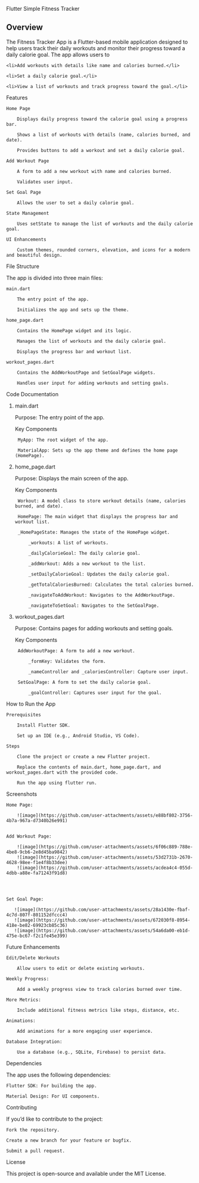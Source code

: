 Flutter Simple Fitness Tracker

<h2>Overview</h2>

The Fitness Tracker App is a Flutter-based mobile application designed to help users track their daily workouts and monitor their progress toward a daily calorie goal. The app allows users to

    <li>Add workouts with details like name and calories burned.</li>

    <li>Set a daily calorie goal.</li>

    <li>View a list of workouts and track progress toward the goal.</li>

Features

    Home Page

        Displays daily progress toward the calorie goal using a progress bar.

        Shows a list of workouts with details (name, calories burned, and date).

        Provides buttons to add a workout and set a daily calorie goal.

    Add Workout Page

        A form to add a new workout with name and calories burned.

        Validates user input.

    Set Goal Page

        Allows the user to set a daily calorie goal.

    State Management

        Uses setState to manage the list of workouts and the daily calorie goal.

    UI Enhancements

        Custom themes, rounded corners, elevation, and icons for a modern and beautiful design.

File Structure

The app is divided into three main files:

    main.dart

        The entry point of the app.

        Initializes the app and sets up the theme.

    home_page.dart

        Contains the HomePage widget and its logic.

        Manages the list of workouts and the daily calorie goal.

        Displays the progress bar and workout list.

    workout_pages.dart

        Contains the AddWorkoutPage and SetGoalPage widgets.

        Handles user input for adding workouts and setting goals.

Code Documentation
1. main.dart

    Purpose: The entry point of the app.

    Key Components

        MyApp: The root widget of the app.

        MaterialApp: Sets up the app theme and defines the home page (HomePage).

2. home_page.dart

    Purpose: Displays the main screen of the app.

    Key Components

        Workout: A model class to store workout details (name, calories burned, and date).

        HomePage: The main widget that displays the progress bar and workout list.

        _HomePageState: Manages the state of the HomePage widget.

            _workouts: A list of workouts.

            _dailyCalorieGoal: The daily calorie goal.

            _addWorkout: Adds a new workout to the list.

            _setDailyCalorieGoal: Updates the daily calorie goal.

            _getTotalCaloriesBurned: Calculates the total calories burned.

            _navigateToAddWorkout: Navigates to the AddWorkoutPage.

            _navigateToSetGoal: Navigates to the SetGoalPage.

3. workout_pages.dart

    Purpose: Contains pages for adding workouts and setting goals.

    Key Components

        AddWorkoutPage: A form to add a new workout.

            _formKey: Validates the form.

            _nameController and _caloriesController: Capture user input.

        SetGoalPage: A form to set the daily calorie goal.

            _goalController: Captures user input for the goal.

How to Run the App

    Prerequisites

        Install Flutter SDK.

        Set up an IDE (e.g., Android Studio, VS Code).

    Steps

        Clone the project or create a new Flutter project.

        Replace the contents of main.dart, home_page.dart, and workout_pages.dart with the provided code.

        Run the app using flutter run.

Screenshots

    Home Page:

        ![image](https://github.com/user-attachments/assets/e88bf802-3756-4b7a-967a-d7340b26e991)


    Add Workout Page:

        ![image](https://github.com/user-attachments/assets/6f06c889-788e-4be8-9cb6-2e8d45ba9842)
        ![image](https://github.com/user-attachments/assets/53d2731b-2670-4628-98ee-f1e4f8b33dee)
        ![image](https://github.com/user-attachments/assets/acdea4c4-055d-4dbb-a88e-fa71243f91d8)




    Set Goal Page:

       ![image](https://github.com/user-attachments/assets/28a1430e-fbaf-4c7d-807f-801152dfccc4)
       ![image](https://github.com/user-attachments/assets/672030f8-8954-418e-be82-69923cb85c36)
       ![image](https://github.com/user-attachments/assets/54a6da00-eb1d-475e-bc67-f2c1fe45e399)



Future Enhancements

    Edit/Delete Workouts

        Allow users to edit or delete existing workouts.

    Weekly Progress:

        Add a weekly progress view to track calories burned over time.

    More Metrics:

        Include additional fitness metrics like steps, distance, etc.

    Animations:

        Add animations for a more engaging user experience.

    Database Integration:

        Use a database (e.g., SQLite, Firebase) to persist data.

Dependencies

The app uses the following dependencies:

    Flutter SDK: For building the app.

    Material Design: For UI components.

Contributing

If you’d like to contribute to the project:

    Fork the repository.

    Create a new branch for your feature or bugfix.

    Submit a pull request.

License

This project is open-source and available under the MIT License.
